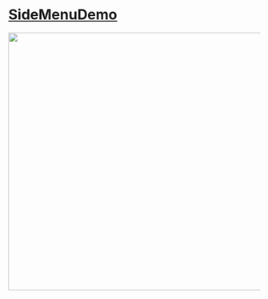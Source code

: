 # [SideMenuDemo](https://www.youtube.com/watch?v=e8OtfA3YvSM)

<img width="516" src="https://github.com/YamamotoDesu/SideMenuDemo/blob/main/Gif/simpleSideMenu.gif">
